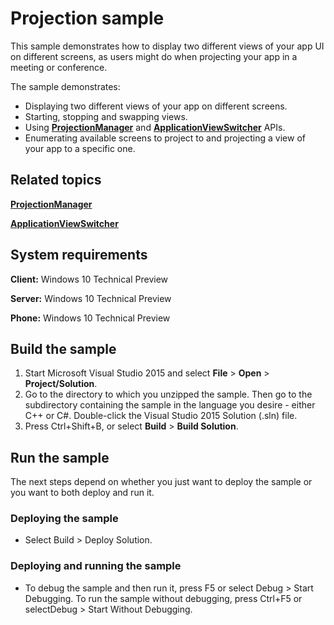 <!---
  category: Navigation
--->

# Projection sample

This sample demonstrates how to display two different views of your app UI on different screens, as users might do when projecting your app in a meeting or conference.

The sample demonstrates:

-  Displaying two different views of your app on different screens.
-  Starting, stopping and swapping views.
-  Using [**ProjectionManager**](http://msdn.microsoft.com/library/windows/apps/dn281126) and [**ApplicationViewSwitcher**](http://msdn.microsoft.com/library/windows/apps/dn281094) APIs.
-  Enumerating available screens to project to and projecting a view of your app to a specific one.

## Related topics

[**ProjectionManager**](http://msdn.microsoft.com/library/windows/apps/dn281126)

[**ApplicationViewSwitcher**](http://msdn.microsoft.com/library/windows/apps/dn281094)

## System requirements

**Client:** Windows 10 Technical Preview

**Server:** Windows 10 Technical Preview

**Phone:**  Windows 10 Technical Preview

## Build the sample

1. Start Microsoft Visual Studio 2015 and select **File** \> **Open** \> **Project/Solution**.
2.  Go to the directory to which you unzipped the sample. Then go to the subdirectory containing the sample in the language you desire - either C++ or C\#. Double-click the Visual Studio 2015 Solution (.sln) file.
3.  Press Ctrl+Shift+B, or select **Build** \> **Build Solution**.

## Run the sample

The next steps depend on whether you just want to deploy the sample or you want to both deploy and run it.

### Deploying the sample

- Select Build > Deploy Solution. 

### Deploying and running the sample

- To debug the sample and then run it, press F5 or select Debug >  Start Debugging. To run the sample without debugging, press Ctrl+F5 or selectDebug > Start Without Debugging.

